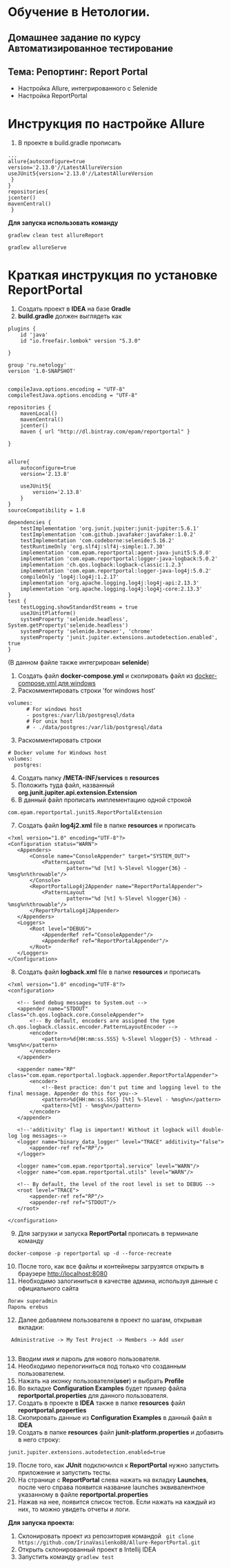 # Обучение в Нетологии.

## Домашнее задание по курсу Автоматизированное тестирование

## Тема: Репортинг: Report Portal

- Настройка Allure, интегрированного с Selenide
- Настройка ReportPortal 

# Инструкция по настройке Allure
1. В проекте в build.gradle прописать  

``` plugins{id'java'id'io.qameta.allure'version'2.8.1'}
...
allure{autoconfigure=true
version='2.13.0'//LatestAllureVersion
useJUnit5{version='2.13.0'//LatestAllureVersion
 }
}
repositories{
jcenter()
mavenCentral()
 }
 ```
 
**Для запуска использовать команду**
```
gradlew clean test allureReport
```
``` 
gradlew allureServe
```

# Краткая инструкция по установке ReportPortal
1. Создать проект в **IDEA** на базе **Gradle**
1. **build.gradle** должен выглядеть как 

```
plugins {
    id 'java'
    id "io.freefair.lombok" version "5.3.0"
    
}

group 'ru.netology'
version '1.0-SNAPSHOT'


compileJava.options.encoding = "UTF-8"
compileTestJava.options.encoding = "UTF-8"

repositories {
    mavenLocal()
    mavenCentral()
    jcenter()
    maven { url "http://dl.bintray.com/epam/reportportal" }

}


allure{
    autoconfigure=true
    version='2.13.8'

    useJUnit5{
        version='2.13.8'
    }
}
sourceCompatibility = 1.8

dependencies {
    testImplementation 'org.junit.jupiter:junit-jupiter:5.6.1'
    testImplementation 'com.github.javafaker:javafaker:1.0.2'
    testImplementation 'com.codeborne:selenide:5.16.2'
    testRuntimeOnly 'org.slf4j:slf4j-simple:1.7.30'
    implementation 'com.epam.reportportal:agent-java-junit5:5.0.0'
    implementation 'com.epam.reportportal:logger-java-logback:5.0.2'
    implementation 'ch.qos.logback:logback-classic:1.2.3'
    implementation 'com.epam.reportportal:logger-java-log4j:5.0.2'
    compileOnly 'log4j:log4j:1.2.17'
    implementation 'org.apache.logging.log4j:log4j-api:2.13.3'
    implementation 'org.apache.logging.log4j:log4j-core:2.13.3'
}
test {
    testLogging.showStandardStreams = true
    useJUnitPlatform()
    systemProperty 'selenide.headless', System.getProperty('selenide.headless')
    systemProperty 'selenide.browser', 'chrome'
    systemProperty 'junit.jupiter.extensions.autodetection.enabled', true
}

```

(В данном файле также интегрирован **selenide**)

1. Создать файл **docker-compose.yml** и скопировать файл из [docker-compose.yml для windows](https://github.com/reportportal/reportportal/blob/master/docker-compose.yml) 
1. Раскомментировать строки 'for windows host'

```
volumes:
      # For windows host
      - postgres:/var/lib/postgresql/data
      # For unix host
      # - ./data/postgres:/var/lib/postgresql/data
 ```
    
3. Раскомментировать строки
    
```
# Docker volume for Windows host
volumes:
  postgres:
```

4. Создать папку  **/META-INF/services** в **resources**
5. Положить туда файл, названный **org.junit.jupiter.api.extension.Extension**
6. В данный файл прописать имплементацию одной строкой 

 ```
 com.epam.reportportal.junit5.ReportPortalExtension
 ```
 
 7. Создать файл **log4j2.xml** file в папке **resources** и прописать 
 
 ```
 <?xml version="1.0" encoding="UTF-8"?>
<Configuration status="WARN">
    <Appenders>
        <Console name="ConsoleAppender" target="SYSTEM_OUT">
            <PatternLayout
                    pattern="%d [%t] %-5level %logger{36} - %msg%n%throwable"/>
        </Console>
        <ReportPortalLog4j2Appender name="ReportPortalAppender">
            <PatternLayout
                    pattern="%d [%t] %-5level %logger{36} - %msg%n%throwable"/>
        </ReportPortalLog4j2Appender>
    </Appenders>
    <Loggers>
        <Root level="DEBUG">
            <AppenderRef ref="ConsoleAppender"/>
            <AppenderRef ref="ReportPortalAppender"/>
        </Root>
    </Loggers>
</Configuration>

```
 8. Создать файл **logback.xml** file в папке **resources** и прописать 
 
 ```
 <?xml version="1.0" encoding="UTF-8"?>
<configuration>

    <!-- Send debug messages to System.out -->
    <appender name="STDOUT" class="ch.qos.logback.core.ConsoleAppender">
        <!-- By default, encoders are assigned the type ch.qos.logback.classic.encoder.PatternLayoutEncoder -->
        <encoder>
            <pattern>%d{HH:mm:ss.SSS} %-5level %logger{5} - %thread - %msg%n</pattern>
        </encoder>
    </appender>

    <appender name="RP" class="com.epam.reportportal.logback.appender.ReportPortalAppender">
        <encoder>
            <!--Best practice: don't put time and logging level to the final message. Appender do this for you-->
            <pattern>%d{HH:mm:ss.SSS} [%t] %-5level - %msg%n</pattern>
            <pattern>[%t] - %msg%n</pattern>
        </encoder>
    </appender>

    <!--'additivity' flag is important! Without it logback will double-log log messages-->
    <logger name="binary_data_logger" level="TRACE" additivity="false">
        <appender-ref ref="RP"/>
    </logger>

    <logger name="com.epam.reportportal.service" level="WARN"/>
    <logger name="com.epam.reportportal.utils" level="WARN"/>

    <!-- By default, the level of the root level is set to DEBUG -->
    <root level="TRACE">
        <appender-ref ref="RP"/>
        <appender-ref ref="STDOUT"/>
    </root>

</configuration>

```

9. Для загрузки и запуска **ReportPortal** прописать в терминале команду 

```
docker-compose -p reportportal up -d --force-recreate
```

10. После того, как все файлы и контейнеры загрузятся открыть в браузере <http://localhost:8080>
11. Необходимо залогиниться в качестве админа, используя данные с официального сайта 

```
Логин superadmin
Пароль erebus

```

12. Далее добавляем пользователя в проект по шагам, открывая вкладки:

```
 Administrative -> My Test Project -> Members -> Add user
 
 ```
 13. Вводим имя и пароль для нового пользователя.
 14. Необходимо перелогиниться под только что созданным пользователем.
 15. Нажать на иконку пользователя(**user**) и выбрать **Profile**
 15. Во вкладке **Configuration Examples** будет пример файла **reportportal.properties** для данного пользователя.
 16. Создать в проекте в **IDEA** также в папке **resources** файл **reportportal.properties**
 17. Скопировать данные из **Configuration Examples** в данный файл в **IDEA**
 18. Создать в папке **resources** файл **junit-platform.properties** и добавить в него строку: 
 
  ```
 junit.jupiter.extensions.autodetection.enabled=true
 
  ```
  
 19. После того, как **JUnit** подключился к **ReportPortal** нужно запустить приложение и запустить тесты.
 20. На странице с **ReportPortal** слева нажать на вкладку **Launches**, после чего справа появится название launches эквивалентное указанному в файле **reportportal.properties**
 21. Нажав на нее, появится список тестов. Если нажать на каждый из них, то можно увидеть отчеты и логи.
 
 **Для запуска проекта:**
1. Склонировать проект из репозитория командой ``` git clone https://github.com/IrinaVasilenko88/Allure-ReportPortal.git``` 
1. Открыть склонированный проект в Intellij IDEA
1. Запустить команду ```gradlew test```
